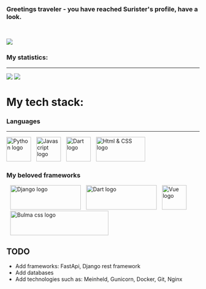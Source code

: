 ### Greetings traveler - you have reached Surister's profile, have a look.

<br>

![](https://komarev.com/ghpvc/?username=surister)

### My statistics:

<hr>

![](https://github-readme-stats.vercel.app/api?username=surister&show_icons=true&count_private=true&include_all_commits=true&theme=darcula)
![](https://github-readme-stats.vercel.app/api/top-langs/?username=surister&layout=compact&lang_count=16&theme=darcula)

# My tech stack:

### Languages

[//]: # ([//]: # <img alt="Dart logo" style="margin-left: 10px" height="64px" width="64px" src="">        )
<hr>
<div>
<img height="64px" width="64px" src="https://upload.wikimedia.org/wikipedia/commons/c/c3/Python-logo-notext.svg" alt="Python logo">
<img style="margin-left: 10px" height="64px" width="64px" src="https://upload.wikimedia.org/wikipedia/commons/9/99/Unofficial_JavaScript_logo_2.svg" alt="Javascript logo">
<img alt="Dart logo" style="margin-left: 10px" height="64px" width="64px" src="https://upload.wikimedia.org/wikipedia/commons/7/7e/Dart-logo.png">
<img alt="Html & CSS logo" style="margin-left: 10px" height="64px" width="128" src="https://upload.wikimedia.org/wikipedia/commons/1/10/CSS3_and_HTML5_logos_and_wordmarks.svg">
</div>

### My beloved frameworks
<img alt="Django logo" style="margin-left: 10px" height="64" width="184" src="https://upload.wikimedia.org/wikipedia/commons/7/75/Django_logo.svg"> 
<img alt="Dart logo" style="margin-left: 10px" height="64" width="184" src="https://upload.wikimedia.org/wikipedia/commons/4/44/Google-flutter-logo.svg">  
<img alt="Vue logo" style="margin-left: 10px" height="64px" width="64px" src="https://upload.wikimedia.org/wikipedia/commons/9/95/Vue.js_Logo_2.svg">     
<img alt="Bulma css logo" style="margin-left: 10px" height="64" width="256" src="https://bulma.io/images/bulma-logo.png">    

## TODO

* Add frameworks: FastApi, Django rest framework
* Add databases
* Add technologies such as: Meinheld, Gunicorn, Docker, Git, Nginx